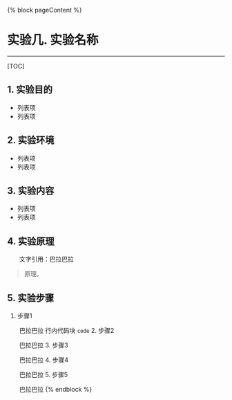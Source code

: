 ﻿{% block pageContent %}
# 实验几. 实验名称
----------
[TOC]
## 1. 实验目的
 - 列表项
 - 列表项
## 2. 实验环境
 - 列表项
 - 列表项
## 3. 实验内容
 - 列表项
 - 列表项
## 4. 实验原理
 &emsp;&emsp;文字引用：巴拉巴拉
> 原理。

## 5. 实验步骤
1. 步骤1

 &emsp;&emsp;巴拉巴拉
    行内代码块 `code`
2. 步骤2

 &emsp;&emsp;巴拉巴拉
3. 步骤3

 &emsp;&emsp;巴拉巴拉
4. 步骤4

 &emsp;&emsp;巴拉巴拉
5. 步骤5

 &emsp;&emsp;巴拉巴拉
{% endblock %}
